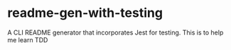 # readme-gen-with-testing
A CLI README generator that incorporates Jest for testing. This is to help me learn TDD
